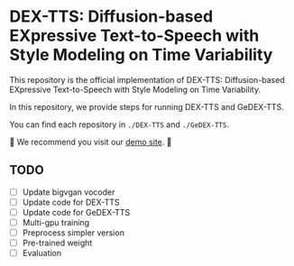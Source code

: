 # DEX-TTS: Diffusion-based EXpressive Text-to-Speech with Style Modeling on Time Variability

This repository is the official implementation of DEX-TTS: Diffusion-based EXpressive Text-to-Speech with Style Modeling on Time Variability. 

In this repository, we provide steps for running DEX-TTS and GeDEX-TTS. 

You can find each repository in ```./DEX-TTS``` and ```./GeDEX-TTS```.

🙏 We recommend you visit our [demo site](https://dextts.github.io/demo.github.io/). 🙏


## TODO
- [ ] Update bigvgan vocoder 
- [ ] Update code for DEX-TTS
- [ ] Update code for GeDEX-TTS
- [ ] Multi-gpu training
- [ ] Preprocess simpler version
- [ ] Pre-trained weight
- [ ] Evaluation
